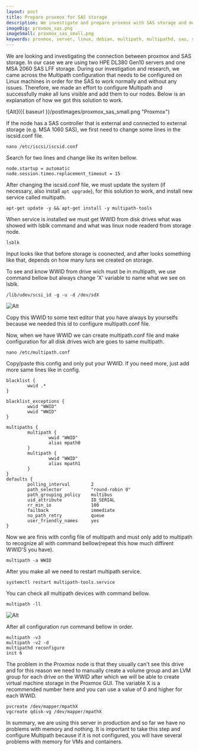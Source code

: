 ```yaml
---
layout: post
title: Prepare proxmox for SAS storage
description: We investigate and prepare proxmox with SAS storage and multipath
imageBig: proxmox_sas.png
imageSmall: proxmox_sas_small.png
keywords: proxmox, server, linux, debian, multipath, multipathd, sas, storage, wwwid, iscsi, HPE, DL380, Gen10, LFF, SFF
---
```


We are looking and investigating the connection between proxmox and SAS storage. In our case we are using two HPE DL380 Gen10 servers and one MSA 2060 SAS LFF storage. During our investigation and research, we came across the Multipath configuration that needs to be configured on Linux machines in order for the SAS to work normally and without any issues. Therefore, we made an effort to configure Multipath and successfully make all luns visible and add them to our nodes. Below is an explanation of how we got this solution to work. 

![Alt]({{ baseurl }}/postImages/proxmox_sas_small.png "Proxmox")

If the node has a SAS controller that is external and connected to external storage (e.g. MSA 1060 SAS), we first need to change some lines in the iscsid.conf file.

```
nano /etc/iscsi/iscsid.conf
```

Search for two lines and change like its writen bellow.

```
node.startup = automatic
node.session.timeo.replacement_timeout = 15
```

After changing the iscsid.conf file, we must update the system (if necessary, also install ``apt upgrade``), for this solution to work, and install new service called multipath.

```
apt-get update -y && apt-get install -y multipath-tools
```

When service is installed we must get WWID from disk drives what was showed with lsblk command and what was linux node readerd from storage node.

```
lsblk
```

Input looks like that before storage is coonected, and after looks something like that, depends on how many luns we created on storage.

To see and know WWID from drive wich must be in multipath, we use command bellow but always change 'X' variable to name what we see on lsblk.

```
/lib/udev/scsi_id -g -u -d /dev/sdX
```

![Alt](https://tomeksdev.com/new/postImages/proxmox_wwid.png "Proxmox")

Copy this WWID to some text editor that you have always by yourselfs because we needed this id to configure multipath.conf file.

Now, when we have WWID we can create multipath.conf file and make configuration for all disk drives wich are goes to same multipath.

```
nano /etc/multipath.conf
```

Copy/paste this config and only put your WWID. If you need more, just add more same lines like in config.

```
blacklist {
        wwid .*
}

blacklist_exceptions {
        wwid "WWID"
        wwid "WWID"
}

multipaths {
        multipath {
                wwid "WWID"
                alias mpath0
        }
        multipath {
                wwid "WWID"
                alias mpath1
        }
}
defaults {
        polling_interval        2
        path_selector           "round-robin 0"
        path_grouping_policy    multibus
        uid_attribute           ID_SERIAL
        rr_min_io               100
        failback                immediate
        no_path_retry           queue
        user_friendly_names     yes
}
```

Now we are finis with config file of multipath and must only add to multipath to recognize all with command bellow(repeat this how much diffirent WWID'S you have).

```
multipath -a WWID
```

After you make all we need to restart multipath service.

```
systemctl restart multipath-tools.service
```

You can check all multipath devices with command bellow.

```
multipath -ll
```

![Alt](https://tomeksdev.com/new/postImages/proxmox_multipath.png "Proxmox")

After all configuration run command bellow in order.

```
multipath -v3
multipath -v2 -d
multipathd reconfigure
init 6
```

The problem in the Proxmox node is that they usually can't see this drive and for this reason we need to manually create a volume group and an LVM group for each drive on the WWID after which we will be able to create virtual machine storage in the Proxmox GUI. The variable X is a recommended number here and you can use a value of 0 and higher for each WWID.

```
pvcreate /dev/mapper/mpathX
vgcreate qdisk-vg /dev/mapper/mpathX
```

In summary, we are using this server in production and so far we have no problems with memory and nothing. It is important to take this step and configure Multipath because if it is not configured, you will have several problems with memory for VMs and containers.